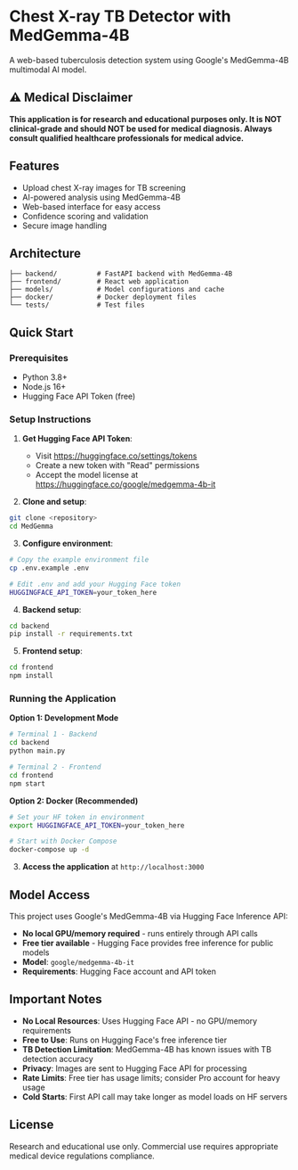 # Chest X-ray TB Detector with MedGemma-4B

A web-based tuberculosis detection system using Google's MedGemma-4B multimodal AI model.

## ⚠️ Medical Disclaimer
**This application is for research and educational purposes only. It is NOT clinical-grade and should NOT be used for medical diagnosis. Always consult qualified healthcare professionals for medical advice.**

## Features

- Upload chest X-ray images for TB screening
- AI-powered analysis using MedGemma-4B
- Web-based interface for easy access
- Confidence scoring and validation
- Secure image handling

## Architecture

```
├── backend/          # FastAPI backend with MedGemma-4B
├── frontend/         # React web application
├── models/           # Model configurations and cache
├── docker/           # Docker deployment files
└── tests/            # Test files
```

## Quick Start

### Prerequisites
- Python 3.8+
- Node.js 16+
- Hugging Face API Token (free)

### Setup Instructions

1. **Get Hugging Face API Token**:
   - Visit https://huggingface.co/settings/tokens
   - Create a new token with "Read" permissions
   - Accept the model license at https://huggingface.co/google/medgemma-4b-it

2. **Clone and setup**:
```bash
git clone <repository>
cd MedGemma
```

3. **Configure environment**:
```bash
# Copy the example environment file
cp .env.example .env

# Edit .env and add your Hugging Face token
HUGGINGFACE_API_TOKEN=your_token_here
```

4. **Backend setup**:
```bash
cd backend
pip install -r requirements.txt
```

5. **Frontend setup**:
```bash
cd frontend
npm install
```

### Running the Application

**Option 1: Development Mode**
```bash
# Terminal 1 - Backend
cd backend
python main.py

# Terminal 2 - Frontend  
cd frontend
npm start
```

**Option 2: Docker (Recommended)**
```bash
# Set your HF token in environment
export HUGGINGFACE_API_TOKEN=your_token_here

# Start with Docker Compose
docker-compose up -d
```

3. **Access the application** at `http://localhost:3000`

## Model Access

This project uses Google's MedGemma-4B via Hugging Face Inference API:
- **No local GPU/memory required** - runs entirely through API calls
- **Free tier available** - Hugging Face provides free inference for public models
- **Model**: `google/medgemma-4b-it`
- **Requirements**: Hugging Face account and API token

## Important Notes

- **No Local Resources**: Uses Hugging Face API - no GPU/memory requirements
- **Free to Use**: Runs on Hugging Face's free inference tier
- **TB Detection Limitation**: MedGemma-4B has known issues with TB detection accuracy
- **Privacy**: Images are sent to Hugging Face API for processing
- **Rate Limits**: Free tier has usage limits; consider Pro account for heavy usage
- **Cold Starts**: First API call may take longer as model loads on HF servers

## License

Research and educational use only. Commercial use requires appropriate medical device regulations compliance.
